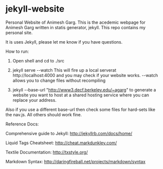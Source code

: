 jekyll-website
==============

Personal Website of Animesh Garg. This is the acedemic webpage for Animesh Garg written in statis generator, jekyll. 
This repo contains my personal site.

It is uses Jekyll, please let me know if you have questions.

How to run: 
1. Open shell and cd to ./src

2. jekyll serve --watch 
This will fire up a local serverat http://localhost:4000 and you may check if your website works.
--watch allows you to change files without recompiling

3. jekyll --base-url "http://www3.decf.berkeley.edu/~agarg" 
to generate a website you want to host at a shared hosting service where you can replace your address.

Also if you use a different base-url then check some files for hard-sets like the nav.js. All others should work fine. 


Reference Docs:

Comprehensive guide to Jekyll: http://jekyllrb.com/docs/home/ 

Liquid Tags Cheatsheet: http://cheat.markdunkley.com/

Textile Documentation: http://txstyle.org/

Markdown Syntax: http://daringfireball.net/projects/markdown/syntax

